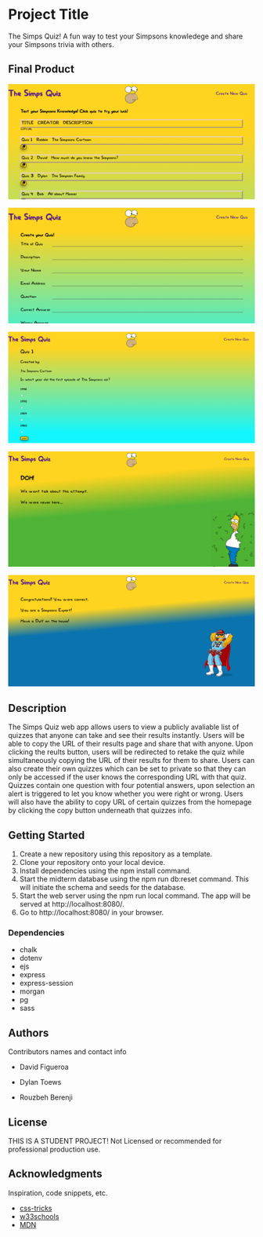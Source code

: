 # Project Title

The Simps Quiz! A fun way to test your Simpsons knowledege and share your Simpsons trivia with others.

## Final Product
!["Screenshots of Homepage"](https://github.com/dylanToews/midterm-project/blob/master/docs/Simps-quiz-homepage.png?raw=true)

!["Screenshots of Create a Quiz"](https://github.com/dylanToews/midterm-project/blob/master/docs/Simps-quiz-create-quiz.png?raw=true)

!["Screenshots of Writing a Quiz"](https://github.com/dylanToews/midterm-project/blob/master/docs/Simps-quiz-writing-quiz.png?raw=true)

!["Screenshots of Incorrect Answer"](https://github.com/dylanToews/midterm-project/blob/master/docs/Simps-quiz-incorrect.png?raw=true)

!["Screenshots of Correct Answer"](https://github.com/dylanToews/midterm-project/blob/master/docs/Simps-quiz-correct.png?raw=true)


## Description

The Simps Quiz web app allows users to view a publicly avaliable list of quizzes that anyone can take and see their results instantly. Users will be able to copy the URL of their results page and share that with anyone. Upon clicking the reults button, users will be redirected to retake the quiz while simultaneously copying the URL of their results for them to share. Users can also create their own quizzes which can be set to private so that they can only be accessed if the user knows the corresponding URL with that quiz. Quizzes contain one question with four potential answers, upon selection an alert is triggered to let you know whether you were right or wrong. Users will also have the ability to copy URL of certain quizzes from the homepage by clicking the copy button underneath that quizzes info.

## Getting Started
1. Create a new repository using this repository as a template.
2. Clone your repository onto your local device.
3. Install dependencies using the npm install command.
4. Start the midterm database using the npm run db:reset command. This will initiate the schema and seeds for the database.
5. Start the web server using the npm run local command. The app will be served at http://localhost:8080/.
6. Go to http://localhost:8080/ in your browser.


### Dependencies

* chalk
* dotenv
* ejs
* express
* express-session
* morgan
* pg
* sass


## Authors

Contributors names and contact info

* David Figueroa

* Dylan Toews

* Rouzbeh Berenji


## License

THIS IS A STUDENT PROJECT! Not Licensed or recommended for professional production use. 

## Acknowledgments

Inspiration, code snippets, etc.
* [css-tricks](https://css-tricks.com/snippets/css/a-guide-to-flexbox/)
* [w33schools](https://www.w3schools.com/)
* [MDN](https://developer.mozilla.org/en-US/)
